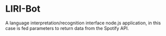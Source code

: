 # LIRI-Bot
A language interpretation/recognition interface node.js application, in this case is fed parameters to return data from the Spotify API.
